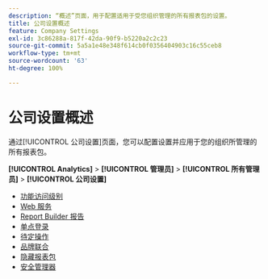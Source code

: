 ```yaml
---
description: “概述”页面，用于配置适用于受您组织管理的所有报表包的设置。
title: 公司设置概述
feature: Company Settings
exl-id: 3c86288a-817f-42da-90f9-b5220a2c2c23
source-git-commit: 5a5a1e48e348f614cb0f0356404903c16c55ceb8
workflow-type: tm+mt
source-wordcount: '63'
ht-degree: 100%

---
```


# 公司设置概述

通过[!UICONTROL 公司设置]页面，您可以配置设置并应用于您的组织所管理的所有报表包。

**[!UICONTROL Analytics]** > **[!UICONTROL 管理员]** > **[!UICONTROL 所有管理员]** > **[!UICONTROL 公司设置]**

+ [功能访问级别](feature-access-levels.md)
+ [Web 服务](web-services-admin.md)
+ [Report Builder 报告](report-builder-reports-admin.md)
+ [单点登录](single-signon-admin.md)
+ [待定操作](pending-actions-admin.md)
+ [品牌联合](co-branding-admin.md)
+ [隐藏报表包](c-hide-report-suites.md)
+ [安全管理器](security-manager.md)

